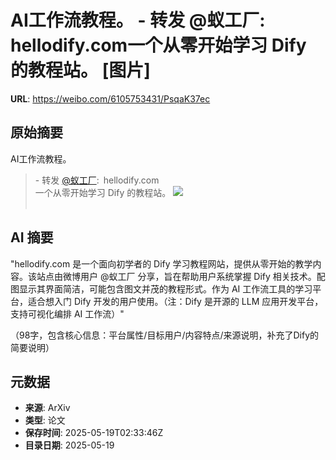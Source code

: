 # AI工作流教程。 - 转发 @蚁工厂:&ensp;hellodify.com一个从零开始学习 Dify 的教程站。 [图片]

**URL**: https://weibo.com/6105753431/PsqaK37ec

## 原始摘要

AI工作流教程。<br><blockquote> - 转发 <a href="https://weibo.com/2194035935" target="_blank">@蚁工厂</a>: hellodify.com<br>一个从零开始学习 Dify 的教程站。 <img style="" src="https://tvax4.sinaimg.cn/large/82c654dfly1i1jrg7k8cnj20y50y1464.jpg" referrerpolicy="no-referrer"><br><br></blockquote>

## AI 摘要

"hellodify.com 是一个面向初学者的 Dify 学习教程网站，提供从零开始的教学内容。该站点由微博用户 @蚁工厂 分享，旨在帮助用户系统掌握 Dify 相关技术。配图显示其界面简洁，可能包含图文并茂的教程形式。作为 AI 工作流工具的学习平台，适合想入门 Dify 开发的用户使用。（注：Dify 是开源的 LLM 应用开发平台，支持可视化编排 AI 工作流）" 

（98字，包含核心信息：平台属性/目标用户/内容特点/来源说明，补充了Dify的简要说明）

## 元数据

- **来源**: ArXiv
- **类型**: 论文
- **保存时间**: 2025-05-19T02:33:46Z
- **目录日期**: 2025-05-19
